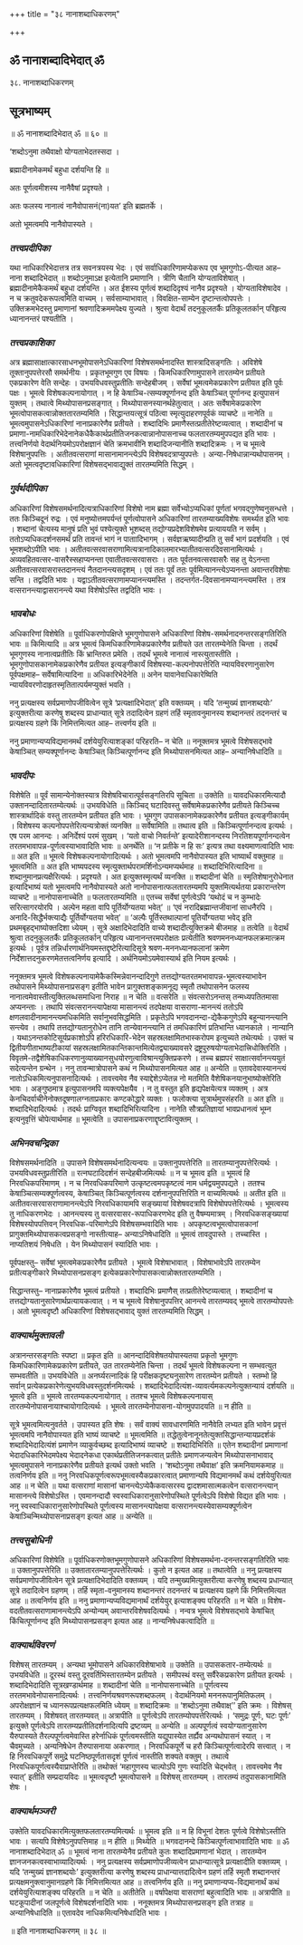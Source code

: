 +++
title = "३८ नानाशब्दाधिकरणम्"

+++


## ॐ नानाशब्दादिभेदात् ॐ

३८. नानाशब्दाधिकरणम्

## **सूत्रभाष्यम्**

॥ ॐ नानाशब्दादिभेदात् ॐ ॥ ६० ॥

‘शब्दोऽनुमा तथैवाक्षो योग्यताभेदतस्सदा ।

ब्रह्मादीनामेकमर्थं बहुधा दर्शयन्ति हि ॥

अतः पूर्णत्वमीशस्य नानैवैषां प्रदृश्यते ।

अतः फलस्य नानात्वं नानैवोपासनं(ना)यत’ इति ब्रह्मतर्के ।

अतो भूमत्वमपि नानैवोपास्यते ।

### ***तत्त्वप्रदीपिका***

यथा नाधिकारिभेदात्तत्र तत्र सवनत्रयस्य भेदः । एवं सर्वाधिकारिणामप्येकरूप एव भूमगुणोऽ-पीत्यत आह– नाना शब्दादिभेदात् ॥ शब्दोऽनुमाऽक्ष इत्येतानि प्रमाणानि । त्रीणि चैतानि योग्यताविशेषात् । ब्रह्मादीनामेकैकमर्थं बहुधा दर्शयन्ति । अत ईशस्य पूर्णत्वं शब्दादिदृश्यं नानैव प्रदृश्यते । योग्यताविशेषादेव । न च क्रतुवदेकरूपत्वमिति वाच्यम् । सर्वसाम्याभावात् । विवक्षित-साम्येन दृष्टान्तत्वोपपत्तेः । उक्तिक्रमभेदस्तु प्रमाणानां श्रवणादिक्रममपेक्ष्य युज्यते । श्रुत्वा वेदार्थं तदनुकूलतर्कैः प्रतिकूलतर्कान् परिहृत्य ध्यानानन्तरं पश्यतीति ।

### ***तत्त्वप्रकाशिका***

अत्र ब्रह्मासाक्षात्कारसाधनभूमोपासनेऽधिकारिणां विशेषसमर्थनादस्ति शास्त्रादिसङ्गतिः । अविशेषे तूक्तानुपपत्तेरसौ समर्थनीयः । प्रकृतभूमगुण एव विषयः । किमधिकारिणामुपासने तारतम्येन प्रतीयते एकप्रकारेण वेति सन्देहः । उभयविधवस्तुप्रतीतिः सन्देहबीजम् । सर्वेषां भूमत्वमेकप्रकारेण प्रतीयत इति पूर्वः पक्षः । भूमत्वे विशेषकल्पनायोगात् । न हि केषाञ्चि-त्सम्यक्पूर्णानन्द इति केषाञ्चित् पूर्णानन्द इत्युपासनं युक्तम् । तथात्वे मिथ्योपासनप्रसङ्गात् । मिथ्योपासनस्यानर्थहेतुत्वात् । अतः सर्वेषामेकप्रकारेण भूमत्वोपासकत्वान्नोक्ततारतम्यमिति । सिद्धान्तयत्सूत्रं पठित्वा स्मृत्युदाहरणपूर्वकं व्याचष्टे ॥ नानेति ॥ भूमत्वमुपासनेऽधिकारिणां नानाप्रकारेणैव प्रतीयते । शब्दादिभिः प्रमाणैस्तत्प्रतीतेरेष्टव्यत्वात् । शब्दादीनां च प्रमाणा-नामधिकारिभेदेनानेकधैकैकार्थप्रतीतिजनकत्वान्नानोपासनाच्च फलतारतम्यमुपपद्यत इति भावः । तत्त्वनिर्णयो वेदार्थनियमोऽपरोक्षज्ञानं चेति क्रमभावीनि शब्दादिजन्यानीति शब्दादिक्रमः । न च भूमत्वे विशेषानुपपत्तिः । अतीतवत्सराणां मासानामानन्त्येऽपि विशेषवदत्राप्युपपत्तेः । अन्या-निषेधान्नान्यथोपासनम् । अतो भूमत्वदृष्टावधिकारिणां विशेषसद्भावाद्युक्तं तारतम्यमिति सिद्धम् ।

### ***गुर्वर्थदीपिका***

अधिकारिणां विशेषसमर्थनादित्यत्राधिकारिणां विशेषो नाम ब्रह्मा सर्वेभ्योऽप्यधिकां पूर्णतां भगवद्गुणेष्वनुसन्धत्ते । ततः किञ्चिदूनं रुद्रः । एवं मनुष्योत्तमपर्यन्तं पूर्णत्वोपासने अधिकारिणां तारतम्याख्यविशेषः समर्थ्यत इति भावः । शब्दानां चेत्यस्य मानुषं प्रति भुवं पश्येत्युक्ते भूशब्दस् तद्योग्यप्रदेशविशेषमेव प्रत्याययति न सर्वम् । ततोऽप्यधिकदर्शनसमर्थं प्रति तावन्तं भागं न पाताादिभागम् । सर्वज्ञऋष्यादीन्प्रति तु सर्वं भागं प्रदर्शयति । एवं भूमशब्दोऽपीति भावः । अतीतवत्सरवासराणामित्यत्रानादिकालमारभ्यातीतवत्सरदिवसानामित्यर्थः । अव्यवहितवत्सर-वासरैस्सहाप्यनन्ता एवातीतवत्सरवासराः । ततः पूर्वतनवत्सरवासरैः सह तु येऽनन्ता अतीतवत्सरवासरास्तदानन्त्यं नैतदानन्त्यसदृशम् । एवं ततः पूर्वं ततः पूर्वमित्यानन्त्येऽप्यनन्ता अवान्तरविशेषाः सन्ति । तद्वदिति भावः । यद्वाऽतीतवत्सराणामप्यानन्त्यमस्ति । तदन्तर्गत-दिवसानामप्यानन्त्यमस्ति । तत्र वत्सरानन्त्याद्वासरानन्त्ये यथा विशेषोऽस्ति तद्वदिति भावः ।

### ***भावबोधः***

अधिकारिणां विशेषेति ॥ पूर्वाधिकरणोपक्षिप्ते भूमगुणोपासने अधिकारिणां विशेष-समर्थनादनन्तरसङ्गतिरिति भावः ॥ किमित्यादि ॥ अत्र भूमत्वं किमधिकारिणामेकप्रकारेणैव प्रतीयते उत तारतम्येनेति चिन्ता । तदर्थं भूमगुणस्य नानात्वप्रतीतिः किं भ्रान्तिरुत प्रमेति । तदर्थं भूमत्वे नानात्वं नास्त्युतास्तीति । भूमगुणोपासकानामेकप्रकारेणैव प्रतीयत इत्यङ्गीकार्यं विशेषस्या-कल्पनोपपत्तेरिति न्यायविवरणानुसारेण पूर्वपक्षमाह– सर्वेषामित्यादिना ॥ अधिकारिभेदेनेति ॥ अनेन यावानेवाधिकारेष्विति न्यायविवरणोदाहृतस्मृतितात्पर्यमप्युक्तं भवति ।

ननु प्रत्यक्षस्य सर्वप्रमाणोपजीवित्वेन सूत्रे ‘प्रत्यक्षादिभेदात्’ इति वक्तव्यम् । यदि ‘तन्मुख्यं ज्ञानशब्दयोः’ इत्युक्तरीत्या करणेषु शब्दस्य प्राधान्यात् सूत्रे तदादित्वेन ग्रहणं तर्हि स्मृतावनुमानस्य शब्दानन्तरं तदनन्तरं च प्रत्यक्षस्य ग्रहणे किं निमित्तमित्यत आह– तत्त्वर्णय इति ॥

ननु प्रमाणान्यप्यविद्यमानमर्थं दर्शयेयुरित्याशङ्कां परिहरति– न चेति ॥ ननूक्तमत्र भूमत्वे विशेषसद्भावे केषाञ्चित् सम्यक्पूर्णानन्दः केषाञ्चित् किञ्चित्पूर्णानन्द इति मिथ्योपासनमित्यत आह– अन्यानिषेधादिति ॥

### ***भावदीपः***

विशेषेति ॥ पूर्वं सामान्येनोक्तस्यात्र विशेषविचारात्पूर्वसङ्गतिरपि सूचिता ॥ उक्तेति ॥ यावदधिकारमित्यादौ उक्तानन्दादितारतम्येत्यर्थः ॥ उभयविधेति ॥ किञ्चिद् घटादिवस्तु सर्वेषामेकप्रकारेणैव प्रतीयते किञ्चिच्च शास्त्रार्थादिकं वस्तु तारतम्येन प्रतीयत इति भावः । भूमगुण उपासकानामेकप्रकारेणैव प्रतीयत इत्यङ्गीकार्यम् । विशेषस्य कल्पनोपपत्तेरित्यन्यत्रोक्तं व्यनक्ति ॥ सर्वेषामिति ॥ तथात्व इति ॥ किञ्चित्पूर्णानन्दत्व इत्यर्थः । एष परम आनन्दः । अनिर्देश्यं परमं सुखम् । ‘यतो वाचो निवर्तन्ते’ इत्यादेरीशानन्दस्य निरतिशयपूर्णानन्दत्वेन तरतमभावापन्न-पूर्णत्वस्याभावादिति भावः ॥ अनर्थेति ॥ ‘न प्रतीके न हि सः’ इत्यत्र तथा वक्ष्यमाणत्वादिति भावः ॥ अत इति ॥ भूमत्वे विशेषकल्पनायोगादित्यर्थः । अतो भूमत्वमपि नानैवोपास्यत इति भाष्यार्थं वक्तुमाह ॥ भूमत्वमिति ॥ अत इति भाष्यपदस्य स्मृत्युक्तार्थपरामर्शिनोऽन्यमप्यर्थमाह ॥ शब्दादिभिरित्यादिना ॥ शब्दानुमानप्रत्यक्षैरित्यर्थः । प्रदृश्यते । अत इत्युक्तस्मृत्यर्थं व्यनक्ति ॥ शब्दादीनां चेति ॥ स्मृतिशेषानुरोधेनात इत्यादिभाष्यं यतो भूमत्वमपि नानैवोपास्यते अतो नानोपासनात्फलतारतम्यमपि युक्तमित्यर्थतया प्रकारान्तरेण व्याचष्टे ॥ नानोपासनाच्चेति ॥ फलतारतम्यमिति ॥ एतच्च सर्वेषां पूर्णत्वेऽपि ‘यथोदं च न कुम्भादेः सरित्सागरयोरपि । अल्पेन महता वापि पूर्तिर्योग्यतया भवेत्’ ॥ ‘एवं नरादिब्रह्मान्तजीवानां साधनैरपि । अनादि-सिद्धैर्भक्त्याद्यैः पूर्तिर्योग्यतया भवेत्’ ॥ ‘अल्पैः पूर्तिस्तथाल्पानां पूतिर्योग्यतया भवेद् इति प्रथमबृहद्भाष्योक्तदिशा ध्येयम् । सूत्रे अक्षादिभेदादिति वाच्ये शब्दादीत्युक्तिक्रमे बीजमाह ॥ तत्वेति ॥ वेदार्थं श्रुत्वा तदनुकूलतर्कैः प्रतिकूलतर्कान् परिहृत्य ध्यानानन्तरमपरोक्षतः प्रत्येतीति श्रवणमननध्यानफलक्रमात्क्रम इत्यर्थः । पूर्वत्र तन्निर्धारणार्थनियमस्तद्दृष्टेरित्यादिसूत्रे श्रवण-मननध्यानफलानां क्रमेण निर्देशात्तदनुकरणमेतत्तत्वनिर्णय इत्यादि । अर्थनियमोऽयमेवास्यार्थ इति नियम इत्यर्थः ।

ननूक्तमत्र भूमत्वे विशेषकल्पनायामेकैकस्मिन्नेवानन्दादिगुणे तत्तद्योग्यतरतमभावापन्न-भूमत्वस्याभावेन तथोपासने मिथ्योपासनाप्रसङ्ग इतीति भावेन प्रागुक्तशङ्कामनूद्य स्मृतौ तथोपासनेन फलस्य नानात्वमेवास्तीत्युक्तिलब्धसमाधिना निराह ॥ न चेति ॥ वत्सरेति ॥ संवत्सरोऽनन्तस् तन्मध्यपतितमासा अप्यनन्ताः । तथापि संवत्सरानन्त्यापेक्षया मासानन्त्यं तदपेक्षया वासराणा-मानन्त्यं ततोऽपि क्षणलवादीनामानन्त्यमधिकमिति सर्वानुभवसिद्धमिति । प्रकृतेऽपि भगवदानन्दा-द्येकैकगुणेऽपि बहून्यानन्त्यानि सन्त्येव । तथापि तत्तद्योग्यतानुरोधेन तानि तान्येवानन्त्यानि तं तमधिकारिणं प्रतिभान्ति ध्यानकाले । नान्यानि । यथाऽनन्तकोटिसूर्यप्रकाशोऽपि हरिरधिकारि-भेदेन सहस्रलक्षामितभास्करोपम इत्युच्यते तथेत्यर्थः । उक्तं च द्वितीयगीताभाष्यटीकायां सहस्रलक्षामितकान्तिकान्तमित्येतद्व्याख्यावसरे द्रष्ट्रपुरुषयोग्यताभेदात्त्रिधोक्तिरिति । विवृतमे-तद्वैशेषिकाधिकरणानुव्याख्यानसुधयोरणुत्वाविश्रान्त्युक्तिप्रकरणे । तच्च ब्रह्मपरं साक्षात्सर्वानन्त्ययुतं सदेत्यन्तेन ग्रन्थेन । ननु तावन्मात्रोपासने कथं न मिथ्योपासनमित्यत आह ॥ अन्येति ॥ एतावदेवास्यानन्त्यं नातोऽधिकमित्यनुपासनादित्यर्थः । तावत्त्वमेव नैव स्याद्देशेऽप्येतन्न नो मतमिति वैशेषिकनयानुभाष्योक्तेरिति भावः । अङ्गुष्ठमात्र इत्युपासनमपि व्यक्त्यपेक्षयैव । न तु वस्तुत इति हृद्यपेक्षयेत्यत्र व्यक्तम् । अत्र केनचिदर्वाचीनेनोक्तदूषणालग्नताप्रकारः कण्टकोद्धारे व्यक्तः । फलोक्त्या सूत्रार्थमुपसंहरति ॥ अत इति ॥ शब्दादिभेदादित्यर्थः । तदर्थः प्राग्विवृत शब्दादिभिरित्यादिना । नानेति सौत्रप्रतिज्ञायां भावप्रधानत्वं भूम्न इत्यनुवृत्तिं चोपेत्यार्थमाह ॥ भूमत्वेति ॥ उपासनाप्रकरणाद्दृष्टावित्युक्तम् ।

### ***अभिनवचन्द्रिका***

विशेषसमर्थनादिति ॥ उपासने विशेषसमर्थनादित्यन्वयः ॥ उक्तानुपपत्तेरिति ॥ तारतम्यानुपपत्तेरित्यर्थः । उभयविधवस्तुप्रतीरिति ॥ रत्नघटादिदर्शनं सन्देहबीजमित्यर्थः ॥ न च भूमत्व इति ॥ भूमत्वं हि निरवधिकपरिमाणम् । न च निरवधिकपरिमाणे उत्कृष्टत्वमपकृष्टत्वं नाम धर्मद्वयमुपपद्यते । ततश्च केषाञ्चित्सम्यक्पूर्णत्वस्य, केषाञ्चित् किञ्चित्पूर्णत्वस्य दर्शनानुपपत्तिरिति न वाच्यमित्यर्थः ॥ अतीत इति ॥ अतीतवत्सरवासराणामानन्त्येऽपि निरवधिकायामपि सङ्ख्यायां विशेषवदत्रापि विशेषोपपत्तेरित्यर्थः । भूमत्वस्य तु नाधिकरणभेदः । आनन्त्यस्य तु वत्सरवासर-रूपाधिकरणभेद इति तु वैषम्यमात्रम् । निरवधिकसङ्ख्यायां विशेषस्योपपत्तिवन् निरवधिक-परिमाणेऽपि विशेषसम्भवादिति भावः । अपकृष्टत्वभूमत्वोपासकानां प्रागुक्तमिथ्योपासकत्वप्रसङ्गो नास्तीत्याह– अन्याऽनिषेधादिति ॥ भूमत्वं तावदुपास्ते । तच्चास्ति । नाप्यतिशयं निषेधति । येन मिथ्योपासनं स्यादिति भावः ।

पूर्वपक्षस्तु– सर्वेषां भूमत्वमेकप्रकारेणैव प्रतीयते । भूमत्वे विशेषाभावात् । विशेषाभावेऽपि तारतम्येन प्रतीत्यङ्गीकारे मिथ्योपासनप्रसङ्ग इत्येकप्रकारेणोपासकत्वान्नोक्ततारतम्यमिति ।

सिद्धान्तस्तु– नानाप्रकारेणैव भूमत्वं प्रतीयते । शब्दादिभिः प्रमाणैस् तत्प्रतीतेरेष्टव्यत्वात् । शब्दादीनां च तत्तद्योग्यतानुसारेणार्थप्रत्यायकत्वात् । न च भूमत्वे विशेषानुपपत्तिर् आनन्त्ये तारतम्यवद् भूमत्वे तारतम्योपपत्तेः । अतो भूमत्वदृष्टौ अधिकारिणां विशेषसद्भावाद् युक्तं तारतम्यमिति सिद्धम् ।

### ***वाक्यार्थमुक्तावली***

अत्रानन्तरसङ्गतिः स्पष्टा ॥ प्रकृत इति ॥ आनन्दादिविशेषतयोपास्यतया प्रकृतो भूमगुणः किमधिकारिणामेकप्रकारेण प्रतीयते, उत तारतम्येनेति चिन्ता । तदर्थं भूमत्वे विशेषकल्पना न सम्भवत्युत सम्भवतीति ॥ उभयविधेति ॥ अनर्घ्यरत्नादिकं हि परीक्षकदृष्ट्यनुसारेण तारतम्येन प्रतीयते । स्तम्भो हि सर्वान् प्रत्येकप्रकारेणेत्युभयविधवस्तुदर्शनमित्यर्थः । शब्दादिभेदादित्यंश-व्यावर्त्यमकल्पनेत्युक्तन्यायं दर्शयति ॥ भूमत्वे इति ॥ भूमत्वे तारतम्यकल्पनायोगात् । ततश्च भूमत्वे विशेषकल्पनायास् तारतम्येनोपासनायाश्चायोगादित्यर्थः । भूमत्वे तारतम्येनोपासना-योगमुपपादयति ॥ न हीति ॥

सूत्रे भूमत्वमित्यनुवर्तते । उपास्यत इति शेषः । सर्वं वाक्यं सावधारणमिति नानैवेति लभ्यत इति भावेन प्रवृत्तं भूमत्वमपि नानैवोपास्यत इति भाष्यं व्याचष्टे ॥ भूमत्वमिति ॥
तद्धेतुत्वेनानूनतेत्युक्तसिद्धान्तन्यायप्रदर्शकं शब्दादिभेदादित्यंशं प्रमाणेन व्याकुर्वच्छब्द इत्यादिभाष्यं व्याचष्टे ॥ शब्दादिभिरिति ॥ एतेन शब्दादीनां प्रमाणानां भेदादधिकारिभेदमपेक्ष्य भेदादनेकधा एकार्थप्रतीतिजनकत्वात् प्रतीतेः प्रमाणजन्यत्वेन मिथ्योपासनाभावाद् भूमत्वमुपासने नानाप्रकारेणैव प्रतीयते इत्यर्थ उक्तो भवति । ‘शब्दोऽनुमा तथैवाक्ष’ इति क्रमनियामकमाह ॥ तत्वनिर्णय इति ॥ ननु निरवधिकपूर्णत्वरूपभूमत्वस्यैकप्रकारत्वात् प्रमाणान्यपि विद्यमानमर्थं कथं दर्शयेयुरित्यत आह ॥ न चेति ॥ यथा वत्सराणां मासानां चानन्त्येऽप्येकैकवत्सरस्य द्वादशमासात्मकत्वेन वत्सरानन्त्यान् मासानन्त्ये विशेषोऽस्ति । एवमानन्दादौ स्वस्वाधिकारानुसारेणोपस्थिते पूर्णत्वेऽपि विशेषो विद्यत इति भावः । ननु स्वस्वाधिकारानुसारेणोपस्थिते पूर्णत्वस्य मासानन्त्यापेक्षया वत्सरानन्त्यस्येवासम्यक्पूर्णत्वेन केषाञ्चिन्मिथ्योपासनाप्रसङ्ग इत्यत आह ॥ अन्येति ॥

### ***तत्त्वसुबोधिनी***

अधिकारिणां विशेषेति ॥ पूर्वाधिकरणोक्तभूमगुणोपासने अधिकारिणां विशेषसमर्थना-दनन्तरसङ्गतिरिति भावः ॥ उक्तानुपपत्तेरिति ॥ उक्तातारतम्यानुपपत्तेरित्यर्थः । कुतो न इत्यत आह ॥ तथात्वेति ॥ ननु प्रत्यक्षस्य सर्वप्रमाणोपजीवित्वेन सूत्रे प्रत्यक्षादिभेदादिति वक्तव्यम् । यदि तन्मुख्यमित्युक्तरीत्या करणेषु शब्दस्य प्रधान्यात् सूत्रे तदादित्वेन ग्रहणम् । तर्हि स्मृता-वनुमानस्य शब्दानन्तरं तदनन्तरं च प्रत्यक्षस्य ग्रहणे किं निमित्तमित्यत आह ॥ तत्वनिर्णय इति ॥ ननु प्रमाणान्यप्यविद्यमानार्थं दर्शयेयुर् इत्याशङ्क्य परिहरति ॥ न चेति ॥ विशेष-वदतीतवत्सराणामानन्त्येऽपि अन्योन्यम् अवान्तरविशेषवदित्यर्थः । नन्वत्र भूमत्वे विशेषसद्भावे केषांचित् किंचित्पूर्णानन्द इति मिथ्योपासनप्रसङ्ग इत्यत आह ॥ नान्यनिषेधकत्वादिति ॥

### ***वाक्यार्थविवरणं***

विशेषस् तारतम्यम् । अन्यथा भूमोपासने अधिकारविशेषाभावे ॥ उक्तेति ॥ उपासकतार-तम्येत्यर्थः ॥ उभयविधेति ॥ दूरस्थं वस्तु दूरवर्तिभिस्तारतम्येन प्रतीयते । समीपस्थं वस्तु सर्वैरेकप्रकारेण प्रतीयत इत्यर्थः । शब्दादिभेदादिति सूत्रखण्डार्थमाह ॥ शब्दादीनां चेति ॥ नानोपासनाच्चेति ॥ पूर्णत्वस्य तरतमभावेनोपासनादित्यर्थः । तत्त्वनिर्णयश्रवणरूपशब्दफलम् । वेदार्थनियमो मननरूपानुमितिफलम् । अपरोक्षज्ञानं च ध्यानरूपप्रत्यक्षफलमिति ध्येयम् ॥ शब्दादिक्रमः ॥ ‘शब्दोऽनुमा तथैवाक्ष्’’ इति क्रमः । विशेषस् तारतम्यम् । विशेषवत् तारतम्यवत् ॥ अत्रापीति ॥ पूर्णत्वेऽपि तारतम्योपपत्तेरित्यर्थः । ‘समुद्रः पूर्णः, घटः पूर्णः’ इत्युक्ते पूर्णत्वेऽपि तारतम्यप्रतीतिदर्शनादित्यपि द्रष्टव्यम् ॥ अन्येति ॥ अल्पपूर्णत्वं स्वयोग्यतानुसारेण यैरुपास्यते तैरल्पपूर्णत्वमेवास्ति हरेर्नाधिकं पूर्णत्वमस्तीति यद्युपास्येत तर्ह्यैव अन्यथोपासनं स्यात् । न चैवमुच्यते । अन्यनिषेधेन तैरुपासनाया अकरणात् । निरवधिकपूर्णे च हरौ किञ्चित्पूर्णत्वादेरपि सत्त्वात् । न हि निरवधिकपूर्णे समुद्रे घटनिष्ठपूर्णतासदृशं पूर्णत्वं नास्तीति शक्यते वक्तुम् । तथात्वे निरवधिकपूर्णत्वस्यैवाप्राप्तेरिति ॥ तथोक्तं ‘महागुणस्य चाल्पोऽपि गुणः स्यादिति चेद्भवेत् । तावत्त्वमेव नैव स्यात्’ इतीति सम्प्रदायविदः ॥ भूमत्वदृष्टौ भूमत्वोपासने ॥ विशेषस् तारतम्यम् । तारतम्यं तदुपासकानामिति शेषः ।

### ***वाक्यार्थमञ्जरी***

उक्तेति यावदधिकारमित्युक्तफलतारतम्यमित्यर्थः ॥ भूमत्व इति ॥ न हि विभूनां देशतः पूर्णत्वे विशेषोऽस्तीति भावः । सत्यपि विशेषेऽनुपपत्तिमाह ॥ न हीति ॥ मिथ्येति ॥ भगवदानन्दे किञ्चित्पूर्णत्वाभावादिति भावः ॥ ॐ नानाशब्दादिभेदात् ॐ ॥ भूमत्वं नाना तारतम्येनैव प्रतीयते कुतः शब्दादिप्रमाणानां भेदात् । तारतम्येन ज्ञानजनकत्वस्वाभाव्यादित्यर्थः । ननु प्रत्यक्षस्य सर्वप्रमाणोपजीव्यत्वेन प्राधान्यात्सूत्रे प्रत्यक्षादीति वक्तव्यम् । यदि ‘तन्मुख्यं ज्ञानशब्दयोः’ इत्युक्तरीत्या करणेषु शब्दस्य प्राधान्यात्तदादित्वेन ग्रहणं तर्हि स्मृतौ शब्दानन्तरं प्रत्यक्षमनुक्त्वानुमानग्रहणे किं निमित्तमित्यत आह ॥ तत्त्वनिर्णय इति ॥ ननु प्रमाणान्यप्य-विद्यमानार्थं कथं दर्शयेयुरित्याशङ्क्य परिहरति ॥ न चेति ॥ अतीतेति ॥ वर्षापेक्षया वासराणां बहुत्वादिति भावः ॥ अत्रापीति ॥ घटकूपादीनां जलपूर्णत्वे विशेषदर्शनादिति भावः । ननूक्तमत्र मिथ्योपासनप्रसङ्ग इति तत्राह ॥ अन्यानिषेधादिति ॥ एतावदेव नाधिकमित्यनिषेधादिति भावः ।

॥ इति नानाशब्दाधिकरणम् ॥ ३८ ॥



